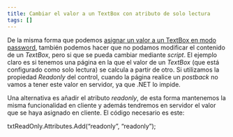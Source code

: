 ```yaml
---
title: Cambiar el valor a un TextBox con atributo de solo lectura
tags: []
---
```

De la misma forma que podemos [asignar un valor a un TextBox en modo password](/asignar-el-valor-a-un-textbox-en-modo-password), también podemos hacer que no podamos modificar el contenido de un _TextBox_, pero si que se pueda cambiar mediante _script_. El ejemplo claro es si tenemos una página en la que el valor de un _TextBox_ (que está configurado como solo lectura) se calcula a partir de otro. Si utilizamos la propiedad _Readonly_ del control, cuando la página realice un _postback_ no vamos a tener este valor en servidor, ya que .NET lo impide.

Una alternativa es añadir el atributo _readonly_, de esta forma mantenemos la misma funcionalidad en cliente y además tendremos en servidor el valor que se haya asignado en cliente. El código necesario es este:

txtReadOnly.Attributes.Add(“readonly”, “readonly”);

